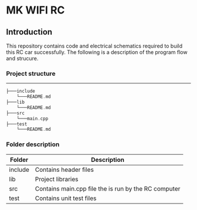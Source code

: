 # MK WIFI RC
## Introduction
This repository contains code and electrical schematics required to build this RC car successfully. The following is a description of the program flow and strucure.

### Project structure
***
```asm
├───include
    └───README.md
├───lib
    └───README.md
├───src
    └───main.cpp
├───test
    └───README.md
```

### Folder description
| Folder  | Description   |
|---|---|
|  include | Contains header files   |
|  lib | Project libraries|
|src| Contains main.cpp file the is run by the RC computer   |
|test| Contains unit test files    |

